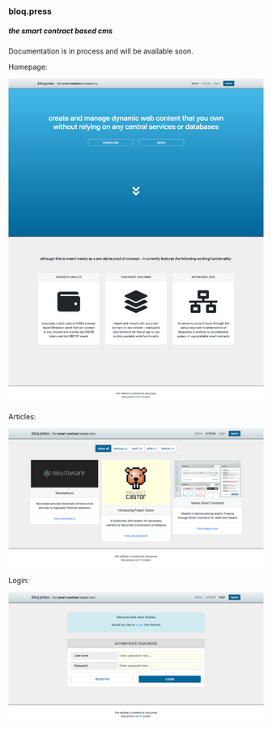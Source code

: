 ### bloq.press
##### the smart contract based cms

Documentation is in process and will be available soon.

Homepage:

![HOMEPAGE](img/BP-HOME.png)

Articles:

![ARTICLES](img/BP-ARTICLES.png)

Login:

![LOGIN](img/BP-LOGIN.png)